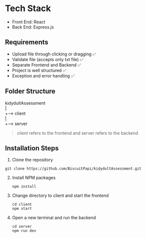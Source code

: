# Tech Stack 
- Front End: React
- Back End: Express.js

## Requirements
- Upload file through clicking or dragging ✅
- Validate file (accepts only txt file) ✅
- Separate Frontend and Backend ✅
- Project is well structured ✅
- Exception and error handling ✅

## Folder Structure
kidydultAssessment <br />
| <br />
+--> client <br />
| <br />
+--> server

> client refers to the frontend and server refers to the backend


 ## Installation Steps
 1. Clone the repository
   ```
   git clone https://github.com/BiscuitPapi/kidydultAssessment.git
   ```
2. Install NPM packages
   ```
   npm install
   ```
3. Change directory to client and start the frontend
   ```
   cd client
   npm start
   ```
4. Open a new terminal and run the backend
   ```
   cd server
   npm run dev
   ```
